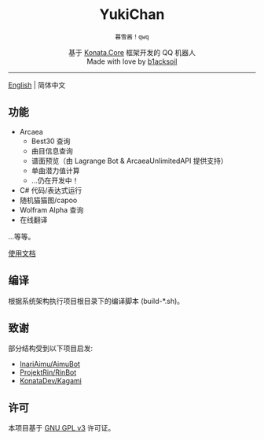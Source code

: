 ﻿<div align="center">

# YukiChan

`暮雪酱！qwq`

基于 [Konata.Core](https://github.com/KonataDev/Konata.Core/) 框架开发的 QQ 机器人  
Made with love by [b1acksoil](https://github.com/b1acksoil/)

</div>

---

[English](./README.md) | 简体中文

## 功能
- Arcaea
  - Best30 查询
  - 曲目信息查询
  - 谱面预览（由 Lagrange Bot & ArcaeaUnlimitedAPI 提供支持）
  - 单曲潜力值计算
  - ...仍在开发中！
- C# 代码/表达式运行
- 随机猫猫图/capoo
- Wolfram Alpha 查询
- 在线翻译

...等等。

[使用文档](https://docs.blacksoil.top/YukiChan/)

## 编译
根据系统架构执行项目根目录下的编译脚本 (build-*.sh)。

## 致谢
部分结构受到以下项目启发:  

- [InariAimu/AimuBot](https://github.com/InariAimu/AimuBot/)  
- [ProjektRin/RinBot](https://github.com/ProjektRin/RinBot)  
- [KonataDev/Kagami](https://github.com/KonataDev/Kagami/)  

## 许可
本项目基于 [GNU GPL v3](./LICENSE) 许可证。

